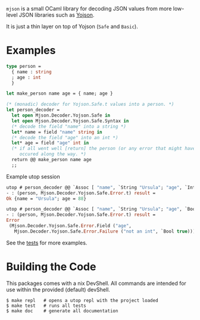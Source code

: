 `mjson` is a small OCaml library for decoding JSON values from more low-level 
JSON libraries such as [Yojson](https://github.com/ocaml-community/yojson).

It is just a thin layer on top of Yojson (`Safe` and `Basic`).

# Examples

```ocaml
type person =
  { name : string
  ; age : int
  }

let make_person name age = { name; age }

(* (monadic) decoder for Yojson.Safe.t values into a person. *)
let person_decoder =
  let open Mjson.Decoder.Yojson.Safe in
  let open Mjson.Decoder.Yojson.Safe.Syntax in
  (* decode the field "name" into a string *)
  let* name = field "name" string in
  (* decode the field "age" into an int *)
  let* age = field "age" int in
  (* if all went well [return] the person (or any error that might have
     occured along the way. *)
  return @@ make_person name age
  ;;
```

Example utop session

```ocaml
utop # person_decoder @@ `Assoc [ "name", `String "Ursula"; "age", `Int 88];;
- : (person, Mjson.Decoder.Yojson.Safe.Error.t) result =
Ok {name = "Ursula"; age = 88}

utop # person_decoder @@ `Assoc [ "name", `String "Ursula"; "age", `Bool true];;
- : (person, Mjson.Decoder.Yojson.Safe.Error.t) result =
Error
 (Mjson.Decoder.Yojson.Safe.Error.Field ("age",
   Mjson.Decoder.Yojson.Safe.Error.Failure ("not an int", `Bool true)))


```

See the [tests](./test/decoder.ml) for more examples.

# Building the Code

This packages comes with a nix DevShell.  All commands are intended for use 
within the provided (default) devShell.

```shell
$ make repl   # opens a utop repl with the project loaded
$ make test   # runs all tests
$ make doc    # generate all documentation
```
